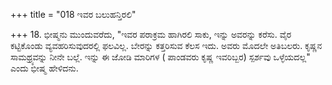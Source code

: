 +++
title = "018 ಇವರ ಬಲುಹನ್ತಿರಲಿ"

+++
18. ಭೀಷ್ಮನು ಮುಂದುವರೆದು, "ಇವರ ಪರಾಕ್ರಮ ಹಾಗಿರಲಿ ಸಾಕು, ಇನ್ನು ಅವರನ್ನು ಕರೆಸು. ವೈರ ಕಟ್ಟಿಕೊಂಡು ವ್ಯವಹರಿಸುವುದರಲ್ಲಿ ಫಲವಿಲ್ಲ. ಬೇರನ್ನು ಕತ್ತರಿಸುವ ಕೆಲಸ ಇದು. ಅವರು ಮೊದಲೇ ಅತಿಬಲರು. ಕೃಷ್ಣನ ಸಾಮಥ್ರ್ಯವನ್ನು ನೀನೇ ಬಲ್ಲೆ. ಇನ್ನು ಈ ಜೋಡಿ ಮಾರಿಗಳ ( ಪಾಂಡವರು ಕೃಷ್ಣ ಇವರಿಬ್ಬರ) ಸ್ಪರ್ಶವು ಒಳ್ಳೆಯದಲ್ಲ" ಎಂದು ಭೀಷ್ಮ ಹೇಳಿದನು.